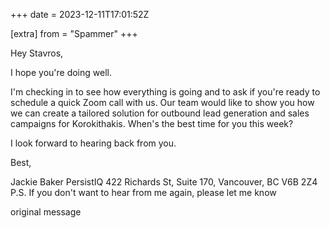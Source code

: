 +++
date = 2023-12-11T17:01:52Z

[extra]
from = "Spammer"
+++

Hey Stavros,

I hope you're doing well.

I'm checking in to see how everything is going and to ask if you're ready to schedule a quick Zoom call with us. Our team would like to show you how we can create a tailored solution for outbound lead generation and sales campaigns for Korokithakis. When's the best time for you this week?

I look forward to hearing back from you.

Best,

Jackie Baker
PersistIQ
422 Richards St, Suite 170, Vancouver, BC V6B 2Z4
P.S. If you don't want to hear from me again, please let me know

 original message 
